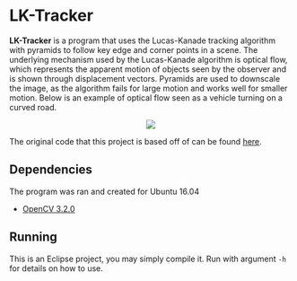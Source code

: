 # LK-Tracker
**LK-Tracker** is a program that uses the Lucas-Kanade tracking algorithm with pyramids to follow key edge and corner points in a scene. The underlying mechanism used by the Lucas-Kanade algorithm is optical flow, which represents the apparent motion of objects seen by the observer and is shown through displacement vectors. Pyramids are used to downscale the image, as the algorithm fails for large motion and works well for smaller motion. Below is an example of optical flow seen as a vehicle turning on a curved road. 

<p align="center"> 
<img src="https://github.com/k22jung/kl_tracker/blob/master/examples/image1.jpg">
</p>

The original code that this project is based off of can be found [here]( https://github.com/opencv/opencv_extra/blob/master/learning_opencv_v2/ch10_ex10_1.cpp). 

## Dependencies

The program was ran and created for Ubuntu 16.04
- [OpenCV 3.2.0](http://opencv.org/releases.html)

## Running

This is an Eclipse project, you may simply compile it. Run with argument `-h` for details on how to use.




